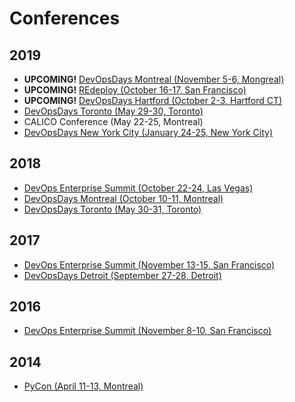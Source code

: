 # Conferences

## 2019

* **UPCOMING!** [DevOpsDays Montreal (November 5-6, Mongreal)](2019/DevOpsDaysMTL.md)
* **UPCOMING!** [REdeploy (October 16-17, San Francisco)](2019/REdeploy.md)
* **UPCOMING!** [DevOpsDays Hartford (October 2-3, Hartford CT)](2019/DevOpsDaysHFD.md)
* [DevOpsDays Toronto (May 29-30, Toronto)](2019/DevOpsDaysTO.md)
* CALICO Conference (May 22-25, Montreal)
* [DevOpsDays New York City (January 24-25, New York City)](2019/DevOpsDaysNYC.md)

## 2018

* [DevOps Enterprise Summit (October 22-24, Las Vegas)](2018/DevOpsEnterpriseSummitUSA.md)
* [DevOpsDays Montreal (October 10-11, Montreal)](2018/DevOpsDaysMTL.md)
* [DevOpsDays Toronto (May 30-31, Toronto)](2018/DevOpsDaysTO.md)

## 2017

* [DevOps Enterprise Summit (November 13-15, San Francisco)](2017/DevOpsEnterpriseSummitUSA.md)
* [DevOpsDays Detroit (September 27-28, Detroit)](2017/DevOpsDaysDET.md)

## 2016

* [DevOps Enterprise Summit (November 8-10, San Francisco)](2016/DevOpsEnterpriseSummit.md)

## 2014

* [PyCon (April 11-13, Montreal)](2014/pycon.ipynb)
